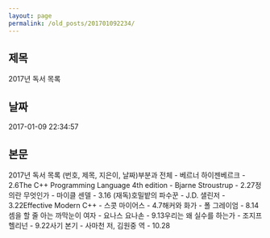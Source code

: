 ```yaml
---
layout: page
permalink: /old_posts/201701092234/
---
```


## 제목
2017년 독서 목록

## 날짜
2017-01-09 22:34:57

## 본문
2017년 독서 목록 (번호, 제목, 지은이, 날짜)부분과 전체 - 베르너 하이젠베르크 - 2.6The C++ Programming Language 4th edition - Bjarne Stroustrup - 2.27정의란 무엇인가 - 마이클 센델 - 3.16 (재독)호밀밭의 파수꾼 - J.D. 샐린저 - 3.22Effective Modern C++ - 스콧 마이어스 - 4.7해커와 화가 - 폴 그레이엄 - 8.14셈을 할 줄 아는 까막눈이 여자 - 요나스 요나손 - 9.13우리는 왜 실수를 하는가 - 조지프 헬리넌 - 9.22사기 본기 - 사마천 저, 김원중 역 - 10.28
